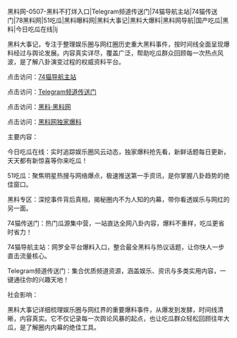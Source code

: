 #
黑料网-0507-黑料不打烊入口|Telegram频道传送门|74猫导航主站|74猫传送门|78黑料网|51吃瓜|黑料曝料网|黑料大事记|黑料大爆料|黑料网导航|国产吃瓜|黑料|今日吃瓜在线|lj

黑料大事记，专注于整理娱乐圈与网红圈历史重大黑料事件，按时间线全面呈现爆料经过与舆论发展。内容真实详尽，覆盖广泛，帮助吃瓜群众回顾每一次热点风波，是了解八卦演变过程的权威资料平台。


点击访问：<a href="https://74mao.com/">74猫导航主站</a>

点击访问：<a href="https://74mao.com/">Telegram频道传送门</a>

点击访问：<a href="https://haef.pages.dev/">黑料·黑料网</a>

点击访问：<a href="https://ert-6he.pages.dev/">黑料网独家爆料</a>


主要内容：

今日吃瓜在线：实时追踪娱乐圈风云动态，独家爆料抢先看，新鲜话题每日更新，天天都有新惊喜等你来吃瓜！

51吃瓜：聚焦明星热搜与网络爆点，极速推送第一手资讯，是你掌握八卦趋势的绝佳窗口。

黑料专区：深挖事件背后真相，揭秘圈内不为人知的内幕，带你看透娱乐与网红的另一面。

74猫传送门：热门瓜源集中营，一站直达全网八卦内容，爆料不重样，吃瓜更省时省力！

74猫导航主站：网罗全平台爆料入口，整合最全黑料与热议话题，让你快人一步直击流量核心。

Telegram频道传送门：集合优质频道资源，涵盖娱乐、资讯与多类实用内容，一键通往你的兴趣天地！

社会影响：

黑料大事记详细梳理娱乐圈与网红界的重要爆料事件，从爆发到发酵，时间线清晰，内容真实。它不仅记录每一次舆论风暴的起点，也让吃瓜群众轻松回顾往年大瓜，是了解圈内内幕的绝佳工具。

<span style="display:none;">[Canonical link](https://github.com/mb07052025/2858/ ）</span>
